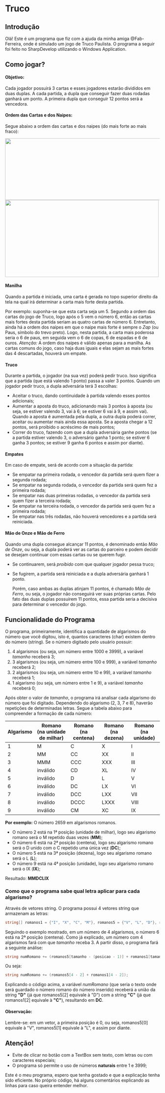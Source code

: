 # Truco
## Introdução
  Olá! Este é um programa que fiz com a ajuda da minha amiga @Fab-Ferreira, onde é simulado um jogo de Truco Paulista. O programa a seguir foi feito no SharpDevelop utilizando o Windows Application.
&nbsp;

## Como jogar?
#### Objetivo:
  Cada jogador possuirá 3 cartas e esses jogadores estarão divididos em duas duplas. A cada partida, a dupla que conseguir fazer duas rodadas ganhará um ponto. A primeira dupla que conseguir 12 pontos será a vencedora.

#### Ordem das Cartas e dos Naipes:
  Segue abaixo a ordem das cartas e dos naipes (do mais forte ao mais fraco):
  
  <img src="http://www.jogosdorei.com.br/images/baralho-online/cartas/sequencia-truco-fr.png" width=600 height=200>
  <img src="https://www.fazfacil.com.br/wp-content/uploads/2014/01/20140130-truco-ordem-naipes.png" width=500 height=250>
 
#### Manilha
  Quando a partida é iniciada, uma carta é gerada no topo superior direito da tela na qual irá determinar a carta mais forte desta partida.
  
  Por exemplo: suponha-se que esta carta seja um 5. Segundo a ordem das cartas do jogo de Truco, logo após o 5 vem o número 6, então as cartas mais fortes desta partida seriam as quatro cartas de número 6. Entretanto, ainda há a ordem dos naipes em que o naipe mais forte é sempre o *Zap* (ou Paus, símbolo do trevo preto). Logo, nesta partida, a carta mais poderosa seria o 6 de paus, em seguida vem o 6 de copas, 6 de espadas e 6 de ouros.
  *Atenção:* A ordem dos naipes é válido apenas para a manilha. As cartas comuns do jogo, caso haja duas iguais e elas sejam as mais fortes das 4 descartadas, houverá um empate.

#### Truco
  Durante a partida, o jogador (na sua vez) poderá pedir truco. Isso significa que a partida (que está valendo 1 ponto) passa a valer 3 pontos. Quando um jogador pedir truco, a dupla adversária terá 3 escolhas:
- Aceitar o truco, dando continuidade à partida valendo esses pontos adicionais;
- Aumentar a aposta do truco, adicionando mais 3 pontos à aposta (ou seja, se estiver valendo 3, vai à 6; se estiver 6 vai à 9, e assim vai). Quando a aposta é aumentada pela dupla, a outra dupla poderá correr, aceitar ou aumentar mais ainda essa aposta. Se a aposta chegar a 12 pontos, será proibido o acréscimo de mais pontos;
- Correr do truco, fazendo com que a dupla adversária ganhe pontos (se a partida estiver valendo 3, o adversário ganha 1 ponto; se estiver 6 ganha 3 pontos; se estiver 9 ganha 6 pontos e assim por diante).

#### Empates
  Em caso de empate, será de acordo com a situação da partida:
- Se empatar na primeira rodada, o vencedor da partida será quem fizer a segunda rodada;
- Se empatar na segunda rodada, o vencedor da partida será quem fez a primeira rodada;
- Se empatar nas duas primeiras rodadas, o vencedor da partida será quem fizer a terceira rodada;
- Se empatar na terceira rodada, o vencedor da partida será quem fez a primeira rodada;
- Se empatar nas três rodadas, não houverá vencedores e a partida será reiniciada.

#### Mão de Onze e Mão de Ferro
  Quando uma dupla consegue alcançar 11 pontos, é denominado então *Mão de Onze*, ou seja, a dupla poderá ver as cartas do parceiro e podem decidir se desejam continuar com essas cartas ou se querem fugir.
- Se continuarem, será *proibido* com que qualquer jogador pessa truco;
- Se fugirem, a partida será reiniciada e a dupla adversária ganhará 1 ponto.

  Porém, caso ambas as duplas atinjam 11 pontos, é chamado *Mão de Ferro*, ou seja, o jogador não conseguirá ver suas próprias cartas. Pelo fato das duas duplas possuírem 11 pontos, essa partida seria a decisiva para determinar o vencedor do jogo.
  
## Funcionalidade do Programa
O programa, primeiramente, identifica a quantidade de algarismos do número que você digitou, isto é, quantos caracteres (char) existem dentro do número (string). Se o número digitado pelo usuário possuir:
1. 4 algarismos (ou seja, um número entre 1000 e 3999), a variável *tamanho* receberá 3;
2. 3 algarismos (ou seja, um número entre 100 e 999), a variável *tamanho* receberá 2;
3. 2 algarismos (ou seja, um número entre 10 e 99), a variável *tamanho* receberá 1;
4. 1 algarismo (ou seja, um número entre 1 e 9), a variável *tamanho* receberá 0;

Após obter o valor de *tamanho*, o programa irá analisar cada algarismo do número que foi digitado. Dependendo do algarismo (2, 3, 7 e 8), haverão repetições de determinadas letras. Segue a tabela abaixo para compreender a formação de cada número:

Algarismo | Romano (na unidade de milhar) | Romano (na centena) | Romano (na dezena) | Romano (na unidade)
----- | ------ | ------ | ------ | ------ 
1 | M | C | X | I
2 | MM | CC | XX | II
3 | MMM | CCC | XXX | III
4 | inválido | CD | XL | IV
5 | inválido | D | L | V
6 | inválido | DC | LX | VI
7 | inválido | DCC | LXX | VII
8 | inválido | DCCC | LXXX | VIII
9 | inválido | CM | XC | IX

**Por exemplo:** O número 2659 em algarismos romanos.
- O número 2 está na 1ª posição (unidade de milhar), logo seu algarismo romano será o M repetido duas vezes (**MM**);
- O número 6 está na 2ª posição (centena), logo seu algarismo romano será o D unido com o C repetido uma única vez (**DC**);
- O número 5 está na 3ª posição (dezena), logo seu algarismo romano será o L (**L**);
- O número 9 está na 4ª posição (unidade), logo seu algarismo romano será o IX (**IX**);

Resultado: **MMDCLIX**
&nbsp;

### Como que o programa sabe qual letra aplicar para cada algarismo?
Através de vetores string. O programa possui 4 vetores string que armazenam as letras:
~~~c#
string[] romanos1 = {"I", "X", "C", "M"}, romanos5 = {"V", "L", "D"}, romanos4 = {"IV", "XL", "CD"}, romanos9 = {"IX", "XC", "CM"}
~~~
Seguindo o exemplo mostrado, em um número de 4 algarismos, o número 6 está na 2ª posição (centena). Como já explicado, um número com 4 algarismos fará com que *tamanho* receba 3. A partir disso, o programa fará a seguinte análise:
~~~c#
string numRomano += (romanos5[tamanho - (posicao - 1)] + romanos1[tamanho - (posicao - 1)]);
~~~
Ou seja:
~~~c#
string numRomano += (romanos5[4 - 2] + romanos1[4 - 2]);
~~~
Explicando o código acima, a variável *numRomano* (que seria o texto onde será guardado o número romano do número inserido) receberá a união da string **"D"** (já que romanos5[2] equivale à "D") com a string **"C"** (já que romanos1[2] equivale à **"C"**), resultando em **DC**.

#### Observação:
Lembre-se: em um vetor, a primeira posição é 0, ou seja, romanos5[0] equivale à "V", romanos5[1] equivale à "L", e assim por diante.

## Atenção!
- Evite de clicar no botão com a TextBox sem texto, com letras ou com caracteres especiais;
- O programa só permite o uso de números **naturais** entre 1 e 3999;

Este é o meu programa, espero que tenha gostado e que a explicação tenha sido eficiente. No próprio código, há alguns comentários explicando as linhas para caso queira entender melhor.

